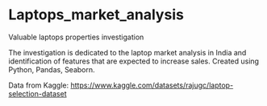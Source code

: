 # Laptops_market_analysis
Valuable laptops properties investigation

The investigation is dedicated to the laptop market analysis in India and identification of features that are expected to increase sales. Created using Python, Pandas, Seaborn. 

Data from Kaggle:
https://www.kaggle.com/datasets/rajugc/laptop-selection-dataset
